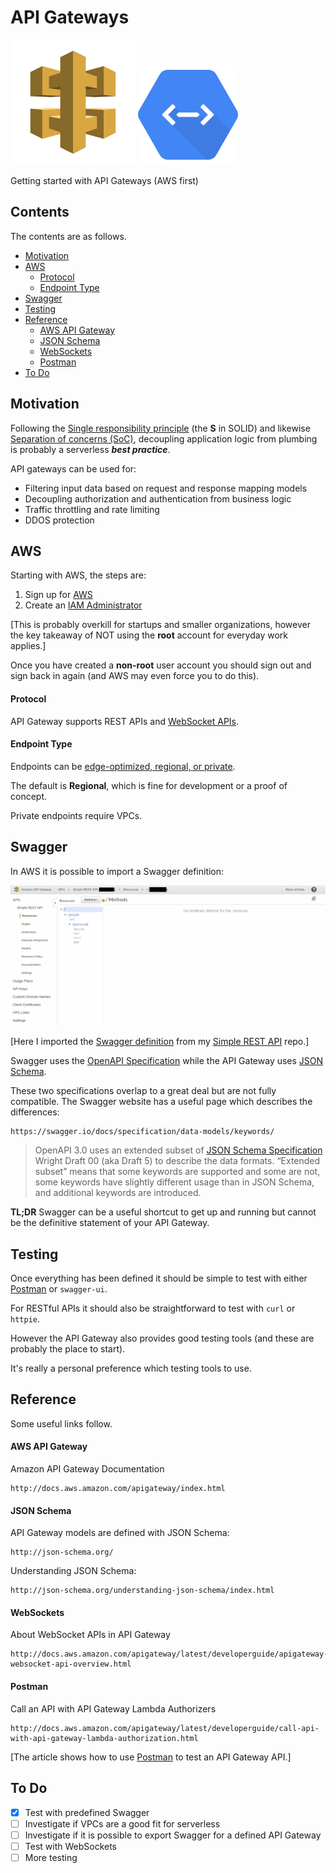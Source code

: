 # API Gateways

![API GAteway](images/ApplicationServices_AmazonAPIGateway.svg) ![Cloud Endpoint](images/Cloud_Endpoints.svg)

Getting started with API Gateways (AWS first)

## Contents

The contents are as follows.

* [Motivation](#motivation)
* [AWS](#aws)
    * [Protocol](#protocol)
    * [Endpoint Type](#endpoint-type)
* [Swagger](#swagger)
* [Testing](#testing)
* [Reference](#reference)
    * [AWS API Gateway](#aws-api-gateway)
    * [JSON Schema](#json-schema)
    * [WebSockets](#websockets)
    * [Postman](#postman)
* [To Do](#to-do)

## Motivation

Following the [Single responsibility principle](http://en.wikipedia.org/wiki/Single_responsibility_principle)
(the __S__ in SOLID) and likewise [Separation of concerns (SoC)](http://en.wikipedia.org/wiki/Separation_of_concerns),
decoupling application logic from plumbing is probably a serverless ___best practice___.

API gateways can be used for:

* Filtering input data based on request and response mapping models
* Decoupling authorization and authentication from business logic
* Traffic throttling and rate limiting
* DDOS protection

## AWS

Starting with AWS, the steps are:

1. Sign up for [AWS](http://aws.amazon.com/)
2. Create an [IAM Administrator](http://docs.aws.amazon.com/IAM/latest/UserGuide/getting-started_create-admin-group.html)

[This is probably overkill for startups and smaller organizations, however the key takeaway of NOT using the __root__ account for everyday work applies.]

Once you have created a __non-root__ user account you should sign out and sign back in again (and AWS may even force you to do this).

#### Protocol

API Gateway supports REST APIs and [WebSocket APIs](#websockets).

#### Endpoint Type

Endpoints can be [edge-optimized, regional, or private](http://docs.aws.amazon.com/apigateway/latest/developerguide/api-gateway-api-endpoint-types.html).

The default is __Regional__, which is fine for development or a proof of concept.

Private endpoints require VPCs.

## Swagger

In AWS it is possible to import a Swagger definition:

![Swagger imported](images/Swagger_imported.png)

[Here I imported the [Swagger definition](swagger.json) from my [Simple REST API](http://github.com/mramshaw/Simple-REST-API) repo.]

Swagger uses the [OpenAPI Specification](http://swagger.io/specification/) while the API Gateway uses [JSON Schema](#json-schema).

These two specifications overlap to a great deal but are not fully compatible. The Swagger website has a useful page which
describes the differences:

    https://swagger.io/docs/specification/data-models/keywords/

> OpenAPI 3.0 uses an extended subset of [JSON Schema Specification](http://json-schema.org/) Wright Draft 00 (aka Draft 5)
> to describe the data formats. “Extended subset” means that some keywords are supported and
> some are not, some keywords have slightly different usage than in JSON Schema, and additional
> keywords are introduced.

__TL;DR__ Swagger can be a useful shortcut to get up and running but cannot be the definitive statement of your API Gateway.

## Testing

Once everything has been defined it should be simple to test with either [Postman](#postman) or `swagger-ui`.

For RESTful APIs it should also be straightforward to test with `curl` or `httpie`.

However the API Gateway also provides good testing tools (and these are probably the place to start).

It's really a personal preference which testing tools to use.

## Reference

Some useful links follow.

#### AWS API Gateway

Amazon API Gateway Documentation

    http://docs.aws.amazon.com/apigateway/index.html

#### JSON Schema

API Gateway models are defined with JSON Schema:

    http://json-schema.org/

Understanding JSON Schema:

    http://json-schema.org/understanding-json-schema/index.html

#### WebSockets

About WebSocket APIs in API Gateway

    http://docs.aws.amazon.com/apigateway/latest/developerguide/apigateway-websocket-api-overview.html

#### Postman

Call an API with API Gateway Lambda Authorizers

    http://docs.aws.amazon.com/apigateway/latest/developerguide/call-api-with-api-gateway-lambda-authorization.html

[The article shows how to use [Postman](http://www.getpostman.com/) to test an API Gateway API.]

## To Do

- [x] Test with predefined Swagger
- [ ] Investigate if VPCs are a good fit for serverless
- [ ] Investigate if it is possible to export Swagger for a defined API Gateway
- [ ] Test with WebSockets
- [ ] More testing
